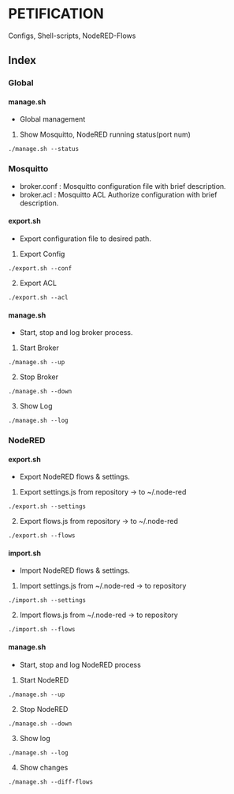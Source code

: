 # PETIFICATION
Configs, Shell-scripts, NodeRED-Flows

## Index
### Global
#### manage.sh
- Global management
1. Show Mosquitto, NodeRED running status(port num)
```
./manage.sh --status
```
### Mosquitto
- broker.conf : Mosquitto configuration file with brief description.
- broker.acl : Mosquitto ACL Authorize configuration with brief description.
#### export.sh
- Export configuration file to desired path.
1. Export Config
```
./export.sh --conf
```
2. Export ACL
```
./export.sh --acl
```     
#### manage.sh
- Start, stop and log broker process.
1. Start Broker
```
./manage.sh --up
```
2. Stop Broker
```
./manage.sh --down
```
3. Show Log
```
./manage.sh --log
```
### NodeRED
#### export.sh
- Export NodeRED flows & settings.
1. Export settings.js from repository -> to ~/.node-red
```
./export.sh --settings
```
2. Export flows.js from repository -> to ~/.node-red
```
./export.sh --flows
```
#### import.sh
- Import NodeRED flows & settings.
1. Import settings.js from ~/.node-red -> to repository
```
./import.sh --settings
```
2. Import flows.js from ~/.node-red -> to repository
```
./import.sh --flows
```
#### manage.sh
- Start, stop and log NodeRED process
1. Start NodeRED
```
./manage.sh --up
```
2. Stop NodeRED
```
./manage.sh --down
```
3. Show log
```
./manage.sh --log
```
4. Show changes
```
./manage.sh --diff-flows
```
